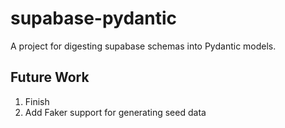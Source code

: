 # supabase-pydantic
A project for digesting supabase schemas into Pydantic models.


## Future Work

1. Finish
2. Add Faker support for generating seed data